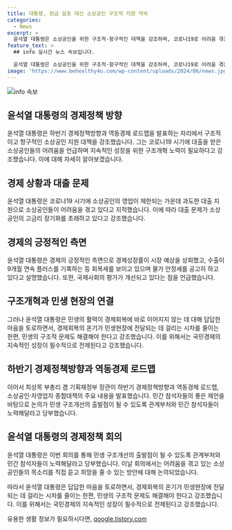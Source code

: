 ```yaml
---
title: 대통령, 현금 살포 대신 소상공인 구조적 지원 약속
categories:
  - News
excerpt: >
  윤석열 대통령은 소상공인을 위한 구조적·항구적인 대책을 강조하며, 코로나19로 어려움 겪는 취약한 소상공인들을 지지했다. 경제 지표 개선에도 민생 영향과 구조적 문제 해결을 강조했고, 하반기 경제정책방향 및 역동경제 로드맵 발표 회의로 민생 구조개선 논의를 주재했다. 최상목 부총리는 소상공인·자영업자 종합대책 주요 내용 발표했으며, 역동성 회복 방안에 대한 열띤 토론이 이어졌다.
feature_text: >
  ## info 실시간 뉴스 속보입니다.

  윤석열 대통령은 소상공인을 위한 구조적·항구적인 대책을 강조하며, 코로나19로 어려움 겪는 취약한 소상공인들을 지지했다. 경제 지표 개선에도 민생 영향과 구조적 문제 해결을 강조했고, 하반기 경제정책방향 및 역동경제 로드맵 발표 회의로 민생 구조개선 논의를 주재했다. 최상목 부총리는 소상공인·자영업자 종합대책 주요 내용 발표했으며, 역동성 회복 방안에 대한 열띤 토론이 이어졌다.
image: 'https://www.behealthy4u.com/wp-content/uploads/2024/06/news.jpg'
---
```


<p><img src="https://www.behealthy4u.com/wp-content/uploads/2024/06/news.jpg" alt="info 속보" /></p>

<h2 data-ke-size="size26">윤석열 대통령의 경제정책 방향</h2>

<p data-ke-size="size16">윤석열 대통령은 하반기 경제정책방향과 역동경제 로드맵을 발표하는 자리에서 구조적이고 항구적인 소상공인 지원 대책을 강조했습니다. 그는 코로나19 시기에 대출을 받은 소상공인들의 어려움을 언급하며 지속적인 성장을 위한 구조개혁 노력이 필요하다고 강조했습니다. 이에 대해 자세히 알아보겠습니다.</p>

<h2 data-ke-size="size23">경제 상황과 대출 문제</h2>

<p data-ke-size="size16">윤석열 대통령은 코로나19 시기에 소상공인의 영업이 제한되는 가운데 과도한 대출 지원으로 소상공인들이 어려움을 겪고 있다고 지적했습니다. 이에 따라 대출 문제가 소상공인의 고금리 장기화를 초래하고 있다고 강조했습니다.</p>

<h2 data-ke-size="size23">경제의 긍정적인 측면</h2>

<p data-ke-size="size16">윤석열 대통령은 경제의 긍정적인 측면으로 경제성장률이 시장 예상을 상회했고, 수출이 9개월 연속 플러스를 기록하는 등 회복세를 보이고 있으며 물가 안정세를 공고히 하고 있다고 설명했습니다. 또한, 국제사회의 평가가 개선되고 있다는 점을 언급했습니다.</p>

<h2 data-ke-size="size23">구조개혁과 민생 현장의 연결</h2>

<p data-ke-size="size16">그러나 윤석열 대통령은 민생의 활력이 경제회복에 바로 이어지지 않는 데 대해 답답한 마음을 토로하면서, 경제회복의 온기가 민생현장에 전달되는 데 걸리는 시차를 줄이는 한편, 민생의 구조적 문제도 해결해야 한다고 강조했습니다. 이를 위해서는 국민경제의 지속적인 성장이 필수적으로 전제된다고 강조했습니다.</p>

<h2 data-ke-size="size23">하반기 경제정책방향과 역동경제 로드맵</h2>

<p data-ke-size="size16">이어서 최상목 부총리 겸 기획재정부 장관이 하반기 경제정책방향과 역동경제 로드맵, 소상공인·자영업자 종합대책의 주요 내용을 발표했습니다. 민간 참석자들의 좋은 제언을 바탕으로 논의가 민생 구조개선의 출발점이 될 수 있도록 관계부처와 민간 참석자들이 노력해달라고 당부했습니다.</p>

<h2 data-ke-size="size23">윤석열 대통령의 경제정책 회의</h2>

<p data-ke-size="size16">윤석열 대통령은 이번 회의를 통해 민생 구조개선의 출발점이 될 수 있도록 관계부처와 민간 참석자들이 노력해달라고 당부했습니다. 이날 회의에서는 어려움을 겪고 있는 소상공인들의 목소리를 직접 듣고 희망을 줄 수 있는 방안에 대해 논의되었습니다.</p>

<p data-ke-size="size16">따라서 윤석열 대통령은 답답한 마음을 토로하면서, 경제회복의 온기가 민생현장에 전달되는 데 걸리는 시차를 줄이는 한편, 민생의 구조적 문제도 해결해야 한다고 강조했습니다. 이를 위해서는 국민경제의 지속적인 성장이 필수적으로 전제된다고 강조했습니다.</p>
유용한 생활 정보가 필요하시다면, <a href="https://qoogle.tistory.com" rel="dofollow">qoogle.tistory.com</a>



